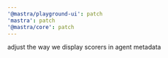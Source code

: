 ```yaml
---
'@mastra/playground-ui': patch
'mastra': patch
'@mastra/core': patch
---
```


adjust the way we display scorers in agent metadata
